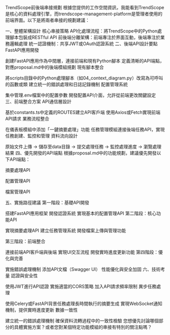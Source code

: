 TrendScope前後端串接規劃
根據您提供的工作空間資訊，我能看到TrendScope是核心的資料處理引擎，而trendscope-management-platform是管理者使用的前端界面。以下是將兩者串接的規劃建議：

一、整體架構設計
核心串接策略
API化處理流程：將TrendScope中的Python處理腳本包裝成RESTful API
前後端分離架構：前端專注於界面互動，後端專注於業務邏輯處理
統一認證機制：共享JWT或OAuth認證系統
二、後端API設計要點
FastAPI應用開發

創建FastAPI應用作為中間層，連接前端和現有Python腳本
定義清晰的API端點，對應proposal.md中的後端模組規劃
現有腳本整合

將scripts目錄中的Python處理腳本（如04_context_diagram.py）改寫為可呼叫的函數或類
建立統一的錯誤處理和日誌記錄機制
配置管理系統

集中管理.env檔案中的配置參數
開發配置API介面，允許從前端更改關鍵設定
三、前端整合方案
API通信層設計

基於constants.ts中定義的ROUTES建立API客戶端
使用Axios或Fetch實現前端API請求
業務流程整合

在儀表板模組中添加「一鍵摘要處理」功能
任務管理模組連接後端任務API，實現任務創建、監控和管理
資料流向設計

原始文件上傳 → 儲存至data目錄 → 提交處理任務 → 監控處理進度 → 瀏覽處理結果
四、優先開發的API端點
根據proposal.md中的功能規劃，建議優先開發以下API端點：

摘要處理API

配置管理API

檔案管理API

五、實施路徑建議
第一階段：基礎API開發

搭建FastAPI應用框架
開發認證系統
實現基本的配置管理API
第二階段：核心功能API

實現摘要處理API
建立任務管理系統
開發檔案上傳與管理功能

第三階段：前端整合

連接前端API客戶端與後端
實現UI交互流程
開發實時進度更新功能
第四階段：優化與完善

實施錯誤處理機制
添加API文檔（Swagger UI）
性能優化與安全加固
六、技術考量
認證與安全性

使用JWT進行API認證
實施適當的CORS策略
加入API請求頻率限制
異步任務處理

使用Celery或FastAPI背景任務處理長時間執行的摘要生成
實現WebSocket通知機制，提供實時進度更新
數據一致性

建立統一的錯誤處理機制
確保資料流轉過程中的一致性檢驗
您想優先討論哪個部分的具體實施方案？或者您對某個特定功能模組的串接有特別的關注點嗎？